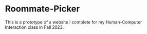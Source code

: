 # Roommate-Picker
This is a prototype of a website I complete for my Human-Computer Interaction class in Fall 2023.

